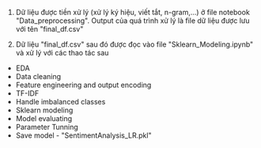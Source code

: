 1. Dữ liệu được tiền xử lý (xử lý ký hiệu, viết tắt, n-gram,...) ở file notebook "Data_preprocessing". 
Output của quá trình xử lý là file dữ liệu được lưu với tên "final_df.csv"

2. Dữ liệu "final_df.csv" sau đó được đọc vào file "Sklearn_Modeling.ipynb" và xử lý với các thao tác sau
  - EDA 
  - Data cleaning
  - Feature engineering and output encoding
  - TF-IDF
  - Handle imbalanced classes
  - Sklearn modeling
  - Model evaluating
  - Parameter Tunning 
  - Save model - "SentimentAnalysis_LR.pkl"
